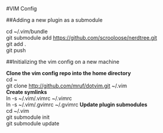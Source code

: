#VIM Config  

##Adding a new plugin as a submodule  

cd ~/.vim/bundle  
git submodule add https://github.com/scrooloose/nerdtree.git    
git add .  
git push  

##Initializing the vim config on a new machine

**Clone the vim config repo into the home directory**  
cd ~  
git clone http://github.com/mruf/dotvim.git ~/.vim  
**Create symlinks**  
ln -s ~/.vim/.vimrc ~/.vimrc  
ln -s ~/.vim/.gvimrc ~/.gvimrc 
**Update plugin submodules**   
cd ~/.vim  
git submodule init  
git submodule update  
 
